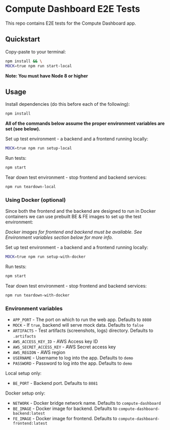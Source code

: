 # Compute Dashboard E2E Tests

This repo contains E2E tests for the Compute Dashboard app.

## Quickstart

Copy-paste to your terminal:

```sh
npm install && \
MOCK=true npm run start-local
```

**Note: You must have Node 8 or higher**

## Usage

Install dependencies (do this before each of the following):

```sh
npm install
```

**All of the commands below assume the proper environment variables are set
(see below).**

Set up test environment - a backend and a frontend running locally:

```sh
MOCK=true npm run setup-local
```

Run tests:

```sh
npm start
```

Tear down test environment - stop frontend and backend services:

```sh
npm run teardown-local
```

### Using Docker (optional)

Since both the frontend and the backend are designed to run in Docker containers
we can use prebuilt BE & FE images to set up the test environment:

*Docker images for frontend and backend must be available. See Environment
variables section below for more info.*

Set up test environment - a backend and a frontend running locally:

```sh
MOCK=true npm run setup-with-docker
```

Run tests:

```sh
npm start
```

Tear down test environment - stop frontend and backend services:

```sh
npm run teardown-with-docker
```

### Environment variables

- `APP_PORT` - The port on which to run the web app. Defaults to `8080`
- `MOCK` - If `true`, backend will serve mock data. Defaults to `false`
- `ARTIFACTS` - Test artifacts (screenshots, logs) directory. Defaults to `.artifacts`
- `AWS_ACCESS_KEY_ID` - AWS Access key ID
- `AWS_SECRET_ACCESS_KEY` - AWS Secret access key
- `AWS_REGION` - AWS region
- `USERNAME` - Username to log into the app. Defaults to `demo`
- `PASSWORD` - Password to log into the app. Defaults to `demo`

Local setup only:

- `BE_PORT` - Backend port. Defaults to `8081`

Docker setup only:

- `NETWORK` - Docker bridge network name. Defaults to `compute-dashboard`
- `BE_IMAGE` - Docker image for backend. Defaults to `compute-dashboard-backend:latest`
- `FE_IMAGE` - Docker image for frontend. Defaults to `compute-dashboard-frontend:latest`
